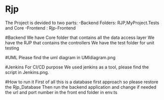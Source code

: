 # Rjp
The Project is devided to two parts:
-Backend Folders: RJP,MyProject.Tests and Core
-Frontend : Rjp-Frontend

#Backend
We have Core folder that contains all the data access layer
We have the RJP that contains the controllers
We have the test folder for unit testing

#UML
Please find the uml diagram in UMldiagram.png

#Jenkins
For CI/CD purpose We used jenkins as a tool, please find the script in Jenkins.png.

#How to run it
First of all this is a database first approach so please restore the Rjp_Database
Then run the backend application and change if needed the url and port number in the front end folder in env.ts
